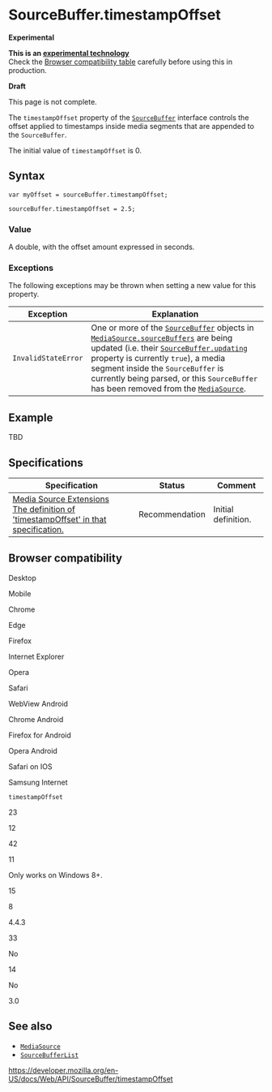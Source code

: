 SourceBuffer.timestampOffset
============================

**Experimental**

**This is an [experimental technology](https://developer.mozilla.org/en-US/docs/MDN/Guidelines/Conventions_definitions#experimental)**  
Check the [Browser compatibility table](#browser_compatibility) carefully before using this in production.

**Draft**

This page is not complete.

The `timestampOffset` property of the [`SourceBuffer`](../sourcebuffer) interface controls the offset applied to timestamps inside media segments that are appended to the `SourceBuffer`.

The initial value of `timestampOffset` is 0.

Syntax
------

    var myOffset = sourceBuffer.timestampOffset;

    sourceBuffer.timestampOffset = 2.5;

### Value

A double, with the offset amount expressed in seconds.

### Exceptions

The following exceptions may be thrown when setting a new value for this property.

<table><thead><tr class="header"><th>Exception</th><th>Explanation</th></tr></thead><tbody><tr class="odd"><td><code>InvalidStateError</code></td><td>One or more of the <a href="../sourcebuffer"><code>SourceBuffer</code></a> objects in <a href="../mediasource/sourcebuffers"><code>MediaSource.sourceBuffers</code></a> are being updated (i.e. their <a href="updating"><code>SourceBuffer.updating</code></a> property is currently <code>true</code>), a media segment inside the <code>SourceBuffer</code> is currently being parsed, or this <code>SourceBuffer</code> has been removed from the <a href="../mediasource"><code>MediaSource</code></a>.</td></tr></tbody></table>

Example
-------

TBD

Specifications
--------------

<table><thead><tr class="header"><th>Specification</th><th>Status</th><th>Comment</th></tr></thead><tbody><tr class="odd"><td><a href="https://w3c.github.io/media-source/#idl-def-sourcebuffer-timestampoffset">Media Source Extensions<br />
<span class="small">The definition of 'timestampOffset' in that specification.</span></a></td><td><span class="spec-rec">Recommendation</span></td><td>Initial definition.</td></tr></tbody></table>

Browser compatibility
---------------------

Desktop

Mobile

Chrome

Edge

Firefox

Internet Explorer

Opera

Safari

WebView Android

Chrome Android

Firefox for Android

Opera Android

Safari on IOS

Samsung Internet

`timestampOffset`

23

12

42

11

Only works on Windows 8+.

15

8

4.4.3

33

No

14

No

3.0

See also
--------

-   [`MediaSource`](../mediasource)
-   [`SourceBufferList`](../sourcebufferlist)

<a href="https://developer.mozilla.org/en-US/docs/Web/API/SourceBuffer/timestampOffset" class="_attribution-link">https://developer.mozilla.org/en-US/docs/Web/API/SourceBuffer/timestampOffset</a>
